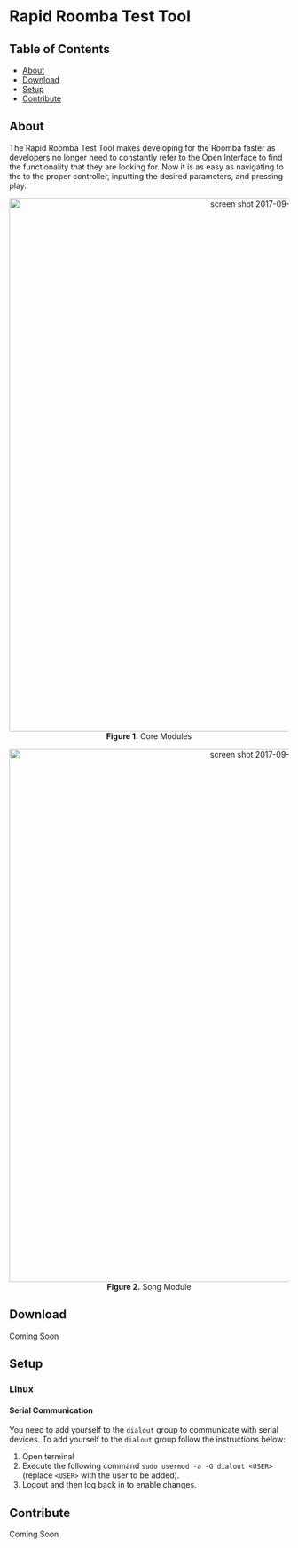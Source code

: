 # Rapid Roomba Test Tool

## Table of Contents
* [About](#about)<!--* [Features](#features)-->
* [Download](#download)
* [Setup](#setup)<!--* [User Guide](#guide)-->
* [Contribute](#contribute)

## About
<a name="about"></a>
The Rapid Roomba Test Tool makes developing for the Roomba faster as developers no longer need to constantly refer to the Open Interface to find the functionality that they are looking for. Now it is as easy as navigating to the to the proper controller, inputting the desired parameters, and pressing play.

<!-- Needs revision
Other information relevant to the tester is also readily available. Such as, communication between the Roomba and the application is logged and displayed to the user this allows users to see the order in which information is sent to and from the Roomba.
-->

<p align="center">
  <img width="962" alt="screen shot 2017-09-19 at 5 23 37 pm" src="https://user-images.githubusercontent.com/12780053/30616307-db10b80c-9d5f-11e7-9691-2405c0b62ffb.png">
  <b>Figure 1.</b> Core Modules <br>
</p>

<p align="center">
  <img width="962" alt="screen shot 2017-09-19 at 5 23 42 pm" src="https://user-images.githubusercontent.com/12780053/30616308-db11c580-9d5f-11e7-982e-adaa90ea236c.png">
  <b>Figure 2.</b> Song Module <br>
</p>

## Download
<a name="download"></a>
Coming Soon

## Setup
<a name="setup"></a>

### Linux 

#### Serial Communication

You need to add yourself to the `dialout` group to communicate with serial devices. To add yourself to the `dialout` group follow the instructions below: 

1. Open terminal
1. Execute the following command `sudo usermod -a -G dialout <USER>` (replace `<USER>` with the user to be added).
1. Logout and then log back in to enable changes.

## Contribute
<a name="contribute"></a>
Coming Soon
